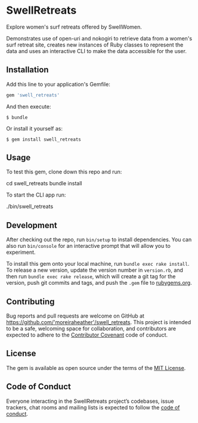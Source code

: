 # SwellRetreats

Explore women's surf retreats offered by SwellWomen.  

Demonstrates use of open-uri and nokogiri to retrieve data from a women's surf retreat site, creates new instances of Ruby classes to represent the data and uses an interactive CLI to make the data accessible for the user. 


## Installation

Add this line to your application's Gemfile:

```ruby
gem 'swell_retreats'
```

And then execute:

    $ bundle

Or install it yourself as:

    $ gem install swell_retreats

## Usage

To test this gem, clone down this repo and run:

cd swell_retreats 
bundle install

To start the CLI app run:

./bin/swell_retreats 

## Development

After checking out the repo, run `bin/setup` to install dependencies. You can also run `bin/console` for an interactive prompt that will allow you to experiment.

To install this gem onto your local machine, run `bundle exec rake install`. To release a new version, update the version number in `version.rb`, and then run `bundle exec rake release`, which will create a git tag for the version, push git commits and tags, and push the `.gem` file to [rubygems.org](https://rubygems.org).

## Contributing

Bug reports and pull requests are welcome on GitHub at https://github.com/'moreiraheather'/swell_retreats. This project is intended to be a safe, welcoming space for collaboration, and contributors are expected to adhere to the [Contributor Covenant](http://contributor-covenant.org) code of conduct.

## License

The gem is available as open source under the terms of the [MIT License](https://opensource.org/licenses/MIT).

## Code of Conduct

Everyone interacting in the SwellRetreats project’s codebases, issue trackers, chat rooms and mailing lists is expected to follow the [code of conduct](https://github.com/'moreiraheather'/swell_retreats/blob/master/CODE_OF_CONDUCT.md).
